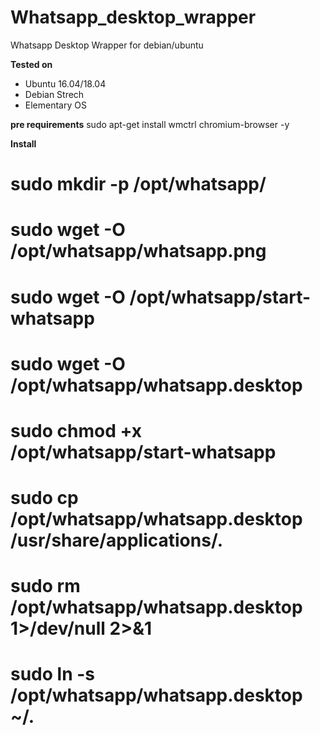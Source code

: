 # Whatsapp_desktop_wrapper
Whatsapp Desktop Wrapper for debian/ubuntu

**Tested on**
- Ubuntu 16.04/18.04
- Debian Strech
- Elementary OS

**pre requirements**
sudo apt-get install wmctrl chromium-browser -y

**Install**
# sudo mkdir -p /opt/whatsapp/
# sudo wget -O /opt/whatsapp/whatsapp.png
# sudo wget -O /opt/whatsapp/start-whatsapp
# sudo wget -O /opt/whatsapp/whatsapp.desktop

# sudo chmod +x /opt/whatsapp/start-whatsapp
# sudo cp /opt/whatsapp/whatsapp.desktop /usr/share/applications/.

# sudo rm /opt/whatsapp/whatsapp.desktop 1>/dev/null 2>&1

# sudo ln -s /opt/whatsapp/whatsapp.desktop ~/.

